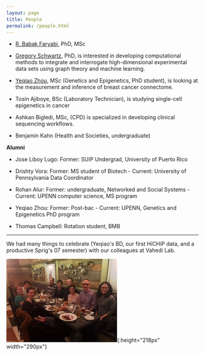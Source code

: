 ```yaml
---
layout: page
title: People
permalink: /people.html
---
```


* [R. Babak Faryabi](PBabak.html), PhD, MSc

* [Gregory Schwartz](https://github.com/GregorySchwartz), PhD, is interested in developing computational methods to integrate and interrogate high-dimensional experimental data sets using graph theory and machine learning. 
 
* [Yeqiao Zhou](https://twitter.com/GiseleYZhou), MSc (Genetics and Epigenetics, PhD student), is looking at the measurement and inference of breast cancer connectome. 

* Tosin Ajiboye, BSc (Laboratory Technician), is studying single-cell epigenetics in cancer

* Ashkan Bigledi, MSc, (CPD) is specialized in developing clinical sequencing workflows.

* Benjamin Kahn (Health and Societies, undergraduate)


**Alumni**

* Jose Liboy Lugo: Former: SUIP Undergrad, University of Puerto Rico

* Drishty Vora: Former: MS student of Biotech - Current: University of Pennsylvania Data Coordinator

* Rohan Alur: Former: undergraduate, Networked and Social Systems - Current: UPENN computer science, MS program

* Yeqiao Zhou: Former: Post-bac - Current: UPENN, Genetics and Epigenetics PhD program

* Thomas Campbell: Rotation student, BMB


----

We had many things to celebrate (Yeqiao's BD, our first HiCHiP data, and a productive Sprig's 07 semester) with our colleagues at Vahedi Lab.

![lab](assets/dinner.jpg){:height="218px" width="290px"} 
